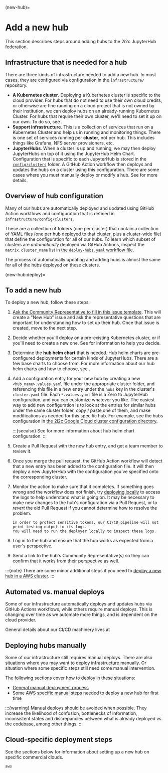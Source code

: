 (new-hub)=
# Add a new hub

This section describes steps around adding hubs to the 2i2c JupyterHub federation.

## Infrastructure that is needed for a hub

There are three kinds of infrastructure needed to add a new hub. In most cases, they are configured via configuration in the `infrastructure/` repository.

- **A Kubernetes cluster**.
  Deploying a Kubernetes cluster is specific to the cloud provider. For hubs that do not need to use their own cloud credits, or otherwise are fine running on a cloud project that is not owned by their institution, we can deploy hubs on an already-running Kubernetes Cluster.
  For hubs that require their own cluster, we'll need to set it up on our own.
  To do so, see [](new-cluster).
- **Support infrastructure**.
  This is a collection of services that run on a Kubernetes Cluster and help us in running and monitoring things.
  There is one set of services running per **cluster**, not per hub.
  This includes things like Grafana, NFS server provisioners, etc.
- **JupyterHubs**.
  When a cluster is up and running, we may then deploy JupyterHubs on top of it using the JupyterHub Helm Chart.
  Configuration that is specific to each JupyterHub is stored in the [`config/clusters`](https://github.com/2i2c-org/infrastructure/tree/HEAD/config/clusters) folder.
  A GitHub Action workflow then deploys and updates the hubs on a cluster using this configuration.
  There are some cases where you must manually deploy or modify a hub.
  See [](operate:manual-deploy) for more details.

## Overview of hub configuration

Many of our hubs are automatically deployed and updated using GitHub Action workflows and configuration that is defined in [`infrastructure/config/clusters`](https://github.com/2i2c-org/infrastructure/tree/HEAD/config/clusters).

These are a collection of folders (one per cluster) that contain a collection of YAML files (one per hub deployed to that cluster, plus a cluster-wide file) that define the configuration for all of our hubs.
To learn which subset of clusters are *automatically* deployed via GitHub Actions, inspect the `matrix.cluster_name` list in [the `deploy-hubs.yaml` workflow file](https://github.com/2i2c-org/infrastructure/blob/f2ffc8ef51427d5f824747917bfd51533daf3045/.github/workflows/deploy-hubs.yaml#L17-L31).

The process of automatically updating and adding hubs is almost the same for all of the hubs deployed on these clusters.

(new-hub:deploy)=
## To add a new hub

To deploy a new hub, follow these steps:

1. [Ask the Community Representative to fill in this issue template](https://github.com/2i2c-org/infrastructure/issues/new?assignees=&labels=type%3A+hub&template=2_new-hub.yml&title=New+Hub%3A+%3CHub+name%3E).
   This will create a "New Hub" issue and ask the representative questions that are important for understanding how to set up their hub.
   Once that issue is created, move to the next step.
2. Decide whether you'll deploy on a pre-existing Kubernetes cluster, or if you'll need to create a new one.
   See [](cluster:when-to-deploy) for information to help you decide.
3. Determine the **hub helm chart** that is needed.
   Hub helm charts are pre-configured deployments for certain kinds of JupyterHubs.
   There are a few base charts to choose from.
   For more information about our hub helm charts and how to choose, see [](hub-helm-charts).
4. Add a configuration entry for your new hub by creating a new `<hub_name>.values.yaml` file under the appropriate cluster folder, and referencing this file in a new entry under the `hubs` key in the cluster's `cluster.yaml` file.
   Each `*.values.yaml` file is a Zero to JupyterHub configuration, and you can customize whatever you like.
   The easiest way to add new configuration is to look at the entries for similar hubs under the same cluster folder, copy / paste one of them, and make modifications as needed for this specific hub.
   For example, see the hubs configuration in [the 2i2c Google Cloud cluster configuration directory](https://github.com/2i2c-org/infrastructure/tree/HEAD/config/clusters/2i2c).

   :::{seealso}
   See [](/topic/config.md) for more information about hub helm chart configuration.
   :::
5. Create a Pull Request with the new hub entry, and get a team member to review it.
6. Once you merge the pull request, the GitHub Action workflow will detect that a new entry has been added to the configuration file.
   It will then deploy a new JupyterHub with the configuration you've specified onto the corresponding cluster.
7. Monitor the action to make sure that it completes.
   If something goes wrong and the workflow does not finish, try [deploying locally](operate:manual-deploy) to access the logs to help understand what is going on.
   It may be necessary to make new changes to the hub's configuration via a Pull Request, or to *revert* the old Pull Request if you cannot determine how to resolve the problem.

   ```{note}
   In order to protect sensitive tokens, our CI/CD pipeline will not print testing output to its logs.
   You will need to run the deployer locally to inspect these logs.
   ```
8. Log in to the hub and ensure that the hub works as expected from a user's perspective.
9. Send a link to the hub's Community Representative(s) so they can confirm that it works from their perspective as well.

:::{note}
There are some minor additional steps if you need to [deploy a new hub in a AWS cluster](new-hub:aws).
:::

## Automated vs. manual deploys

Some of our infrastructure automatically deploys and updates hubs via GitHub Actions workflows, while others require manual deploys.
This is changing over time as we automate more things, and is dependent on the cloud provider.

General details about our CI/CD machinery lives at [](/reference/ci-cd.md)

## Deploying hubs manually

Some of our infrastructure still requires manual deploys.
There are also situations where you may want to deploy infrastructure manually.
Or situation where some specific steps still need some manual intervention.

The following sections cover how to deploy in these situations:

* [General manual deployment process](operate:manual-deploy)
* Some [AWS specific manual steps](new-hub:aws) needed to deploy a new hub for first time

:::{warning}
Manual deploys should be avoided when possible.
They increase the likelihood of confusion, bottlenecks of information, inconsistent
states and discrepancies between what is already deployed vs. the codebase, among other
things.
:::

## Cloud-specific deployment steps

See the sections below for information about setting up a new hub on specific commercial clouds.

```{toctree}
aws
```
